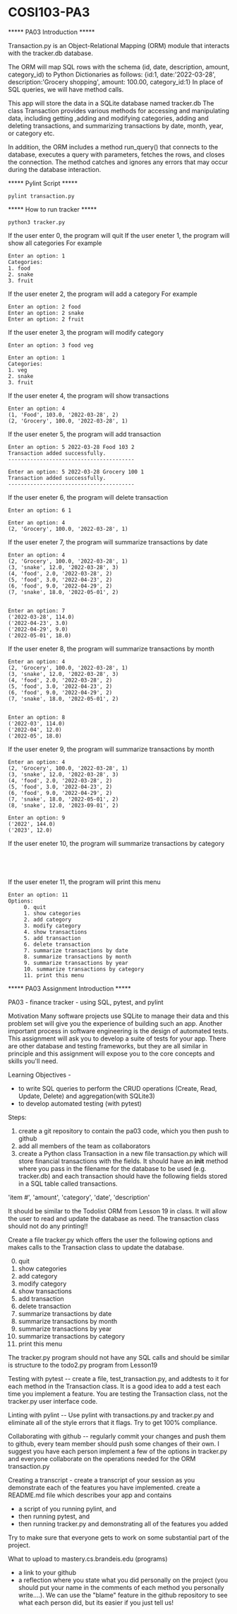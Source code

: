 # COSI103-PA3

***** PA03 Introduction *****

Transaction.py is an Object-Relational Mapping (ORM) module that interacts with the tracker.db database.

The ORM will map SQL rows with the schema
(id, date, description, amount, category_id)
to Python Dictionaries as follows:
{id:1, date:'2022-03-28', description:'Grocery shopping', amount: 100.00, category_id:1}
In place of SQL queries, we will have method calls.

This app will store the data in a SQLite database named tracker.db
The class Transaction provides various methods for accessing and manipulating data, including getting ,adding and modifying categories, adding and deleting transactions, and summarizing transactions by date, month, year, or category etc.

In addition, the ORM includes a method run_query() that connects to the database, executes a query with parameters, fetches the rows, and closes the connection. The method catches and ignores any errors that may occur during the database interaction.


***** Pylint Script *****
```
pylint transaction.py
```

***** How to run tracker *****
```
python3 tracker.py
```
If the user enter 0, the program will quit
If the user eneter 1, the program will show all categories
For example
```
Enter an option: 1
Categories:
1. food
2. snake
3. fruit
```
If the user eneter 2, the program will add a category
For example
```
Enter an option: 2 food
Enter an option: 2 snake
Enter an option: 2 fruit
```
If the user eneter 3, the program will modify category
```
Enter an option: 3 food veg

Enter an option: 1
Categories:
1. veg
2. snake
3. fruit
```
If the user eneter 4, the program will show transactions
```
Enter an option: 4
(1, 'Food', 103.0, '2022-03-28', 2)
(2, 'Grocery', 100.0, '2022-03-28', 1)
```
If the user eneter 5, the program will add transaction
```
Enter an option: 5 2022-03-28 Food 103 2                    
Transaction added successfully.
----------------------------------------

Enter an option: 5 2022-03-28 Grocery 100 1
Transaction added successfully.
----------------------------------------
```
If the user eneter 6, the program will delete transaction
```
Enter an option: 6 1

Enter an option: 4
(2, 'Grocery', 100.0, '2022-03-28', 1)
```
If the user eneter 7, the program will summarize transactions by date
```
Enter an option: 4
(2, 'Grocery', 100.0, '2022-03-28', 1)
(3, 'snake', 12.0, '2022-03-28', 3)
(4, 'food', 2.0, '2022-03-28', 2)
(5, 'food', 3.0, '2022-04-23', 2)
(6, 'food', 9.0, '2022-04-29', 2)
(7, 'snake', 18.0, '2022-05-01', 2)


Enter an option: 7
('2022-03-28', 114.0)
('2022-04-23', 3.0)
('2022-04-29', 9.0)
('2022-05-01', 18.0)
```
If the user eneter 8, the program will summarize transactions by month
```
Enter an option: 4
(2, 'Grocery', 100.0, '2022-03-28', 1)
(3, 'snake', 12.0, '2022-03-28', 3)
(4, 'food', 2.0, '2022-03-28', 2)
(5, 'food', 3.0, '2022-04-23', 2)
(6, 'food', 9.0, '2022-04-29', 2)
(7, 'snake', 18.0, '2022-05-01', 2)


Enter an option: 8
('2022-03', 114.0)
('2022-04', 12.0)
('2022-05', 18.0)
```
If the user eneter 9, the program will summarize transactions by month
```
Enter an option: 4
(2, 'Grocery', 100.0, '2022-03-28', 1)
(3, 'snake', 12.0, '2022-03-28', 3)
(4, 'food', 2.0, '2022-03-28', 2)
(5, 'food', 3.0, '2022-04-23', 2)
(6, 'food', 9.0, '2022-04-29', 2)
(7, 'snake', 18.0, '2022-05-01', 2)
(8, 'snake', 12.0, '2023-09-01', 2)

Enter an option: 9
('2022', 144.0)
('2023', 12.0)
```
If the user eneter 10, the program will summarize transactions by category
```




```


If the user eneter 11, the program will print this menu
```
Enter an option: 11
Options:
     0. quit
     1. show categories
     2. add category
     3. modify category
     4. show transactions
     5. add transaction
     6. delete transaction
     7. summarize transactions by date
     8. summarize transactions by month
     9. summarize transactions by year
     10. summarize transactions by category
     11. print this menu
```     
***** PA03 Assignment Introduction *****

PA03 - finance tracker - using SQL, pytest, and pylint

Motivation
Many software projects use SQLite to manage their data and this problem set will give you the experience of building such an app.  Another important process in software engineering is the design of automated tests.  This assignment will ask you to develop a suite of tests for your app. There are other database and testing frameworks, but they are all similar in principle and this assignment will expose you to the core concepts and skills you'll need.


Learning Objectives -
* to write SQL queries to perform the CRUD operations (Create, Read, Update, Delete) and aggregation(with SQLite3)
* to develop automated testing (with pytest)

Steps:
1) create a git repository to contain the pa03 code, which you then push to github
2) add all members of the team as collaborators
3) create a Python class Transaction in a new file transaction.py which will store financial transactions with the fields. 
It should have an __init__ method where you pass in the filename for the database to be used (e.g. tracker.db) 
and each transaction should have the following fields stored in a SQL table called transactions.

'item #',
'amount',
'category',
'date',
'description'

It should be similar to the Todolist ORM from Lesson 19 in class. It will allow the user to read and update the database as need.
The transaction class should not do any printing!! 

Create a file tracker.py which offers the user the following options and makes calls to the Transaction class to update the database.

0. quit
1. show categories
2. add category
3. modify category
4. show transactions
5. add transaction
6. delete transaction
7. summarize transactions by date
8. summarize transactions by month
9. summarize transactions by year
10. summarize transactions by category
11. print this menu

The tracker.py program should not have any SQL calls and should be similar is structure to the todo2.py program from Lesson19

Testing with pytest -- 
create a file, test_transaction.py, and addtests to it for each method in the Transaction class. 
It is a good idea to add a test each time you implement a feature. 
You are testing the Transaction class, not the tracker.py user interface code.

Linting with pylint --
Use pylint with transactions.py and tracker.py and eliminate all of the style errors that it flags. Try to get 100% compliance.

Collaborating with github -- 
regularly commit your changes and push them to github, every team member should push some changes of their own. I suggest you have each person implement a few of the options in tracker.py and everyone collaborate on the operations needed for the ORM transaction.py

Creating a transcript - 
create a transcript of your session as you demonstrate each of the features you have implemented. 
create a README.md file which describes your app and contains 
* a script of you running pylint, and 
* then running pytest, and 
* then running tracker.py and demonstrating all of the features you added

Try to make sure that everyone gets to work on some substantial part of the project.
 
What to upload to mastery.cs.brandeis.edu (programs)
* a link to your github
* a reflection where you state what you did personally on the project 
(you should put your name in the comments of each method you personally write....). 
We can use the "blame" feature in the github repository to see what each person did, but its easier if you just tell us!
